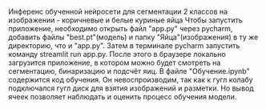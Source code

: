 Инференс обученной нейросети для сегментации 2 классов на изображении - коричневые и белые куриные яйца
Чтобы запустить приложение, необходимо открыть файл "app.py" через pycharm, добавить файлы "best.pt"(модель) и папку "Яйца"(изображения)
в ту же директорию, что и "app.py". Затем в терминале pycharm запустить команду streamlit run app.py. После этого в браузере локально загрузится
приложение, в котором можно будет смотреть на сегментацию, бинаризацию и подсчёт яиц.
В файле "Обучение.ipynb" содержится код обучения. Он невоспроизводим, так как к гугл колабу подключался гугл диск для взятия изображений и разметки.
Но вывод ячеек позволяет наблюдать и оценить процесс обучения модели. 
